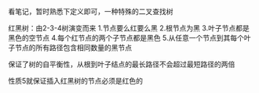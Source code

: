 看笔记，暂时熟悉下定义即可，一种特殊的二叉查找树

红黑树：由2-3-4树演变而来
1.节点要么红要么黑
2.根节点为黑
3.叶子节点都是黑色的空节点
4.每个红节点的两个子节点都是黑色
5.从任意一个节点到其每个叶子节点的所有路径包含相同数量的黑节点

保证了树的自平衡性，从根到叶子结点的最长路径不会超过最短路径的两倍

性质5就保证插入红黑树的节点必须是红色的